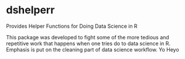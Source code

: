 # dshelperr
Provides Helper Functions for Doing Data Science in R

This package was developed to fight some of the more tedious and 
repetitive work that happens when one tries do to data science in R.
Emphasis is put on the cleaning part of data science workflow.
Yo
Heyo
